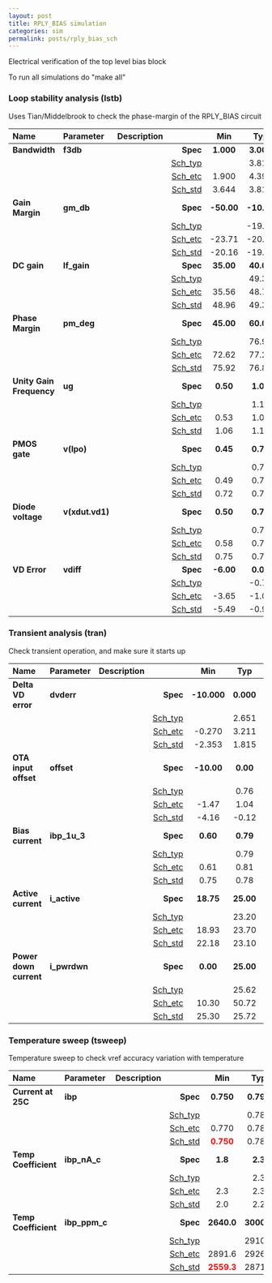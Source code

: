 ```yaml
---
layout: post
title: RPLY_BIAS simulation
categories: sim
permalink: posts/rply_bias_sch
---
```


Electrical verification of the top level bias block

To run all simulations do "make all"


### Loop stability analysis (lstb)


Uses Tian/Middelbrook to check the phase-margin of the RPLY_BIAS circuit



|**Name**|**Parameter**|**Description**| |**Min**|**Typ**|**Max**| Unit|
|:---|:---|:---|---:|:---:|:---:|:---:| ---:|
|**Bandwidth**|**f3db** | | **Spec**  | **1.000** | **3.000** | **15.000** | **kHz** |
| | | |<a href='results/lstb_Sch_typical.html'>Sch_typ</a>| | 3.816 |  | |
| | | |<a href='results/lstb_Sch_etc.html'>Sch_etc</a>|1.900 | 4.396 | 12.638 | |
| | | |<a href='results/lstb_Sch_mc.html'>Sch_std</a>|3.644 | 3.814 | 3.983 | |
|**Gain Margin**|**gm\_db** | | **Spec**  | **-50.00** | **-10.00** | **-10.00** | **dB** |
| | | |<a href='results/lstb_Sch_typical.html'>Sch_typ</a>| | -19.62 |  | |
| | | |<a href='results/lstb_Sch_etc.html'>Sch_etc</a>|-23.71 | -20.00 | -16.95 | |
| | | |<a href='results/lstb_Sch_mc.html'>Sch_std</a>|-20.16 | -19.62 | -19.08 | |
|**DC gain**|**lf\_gain** | | **Spec**  | **35.00** | **40.00** | **55.00** | **dB** |
| | | |<a href='results/lstb_Sch_typical.html'>Sch_typ</a>| | 49.33 |  | |
| | | |<a href='results/lstb_Sch_etc.html'>Sch_etc</a>|35.56 | 48.79 | 49.99 | |
| | | |<a href='results/lstb_Sch_mc.html'>Sch_std</a>|48.96 | 49.35 | 49.74 | |
|**Phase Margin**|**pm\_deg** | | **Spec**  | **45.00** | **60.00** | **90.00** |  |
| | | |<a href='results/lstb_Sch_typical.html'>Sch_typ</a>| | 76.95 |  | |
| | | |<a href='results/lstb_Sch_etc.html'>Sch_etc</a>|72.62 | 77.23 | 80.72 | |
| | | |<a href='results/lstb_Sch_mc.html'>Sch_std</a>|75.92 | 76.85 | 77.78 | |
|**Unity Gain Frequency**|**ug** | | **Spec**  | **0.50** | **1.00** | **10.00** | **MHz** |
| | | |<a href='results/lstb_Sch_typical.html'>Sch_typ</a>| | 1.15 |  | |
| | | |<a href='results/lstb_Sch_etc.html'>Sch_etc</a>|0.53 | 1.07 | 1.78 | |
| | | |<a href='results/lstb_Sch_mc.html'>Sch_std</a>|1.06 | 1.15 | 1.24 | |
|**PMOS gate**|**v(lpo)** | | **Spec**  | **0.45** | **0.70** | **1.10** | **V** |
| | | |<a href='results/lstb_Sch_typical.html'>Sch_typ</a>| | 0.72 |  | |
| | | |<a href='results/lstb_Sch_etc.html'>Sch_etc</a>|0.49 | 0.74 | 1.01 | |
| | | |<a href='results/lstb_Sch_mc.html'>Sch_std</a>|0.72 | 0.72 | 0.73 | |
|**Diode voltage**|**v(xdut.vd1)** | | **Spec**  | **0.50** | **0.70** | **1.00** | **V** |
| | | |<a href='results/lstb_Sch_typical.html'>Sch_typ</a>| | 0.75 |  | |
| | | |<a href='results/lstb_Sch_etc.html'>Sch_etc</a>|0.58 | 0.72 | 0.85 | |
| | | |<a href='results/lstb_Sch_mc.html'>Sch_std</a>|0.75 | 0.75 | 0.75 | |
|**VD Error**|**vdiff** | | **Spec**  | **-6.00** | **0.00** | **6.00** | **mV** |
| | | |<a href='results/lstb_Sch_typical.html'>Sch_typ</a>| | -0.75 |  | |
| | | |<a href='results/lstb_Sch_etc.html'>Sch_etc</a>|-3.65 | -1.04 | 0.88 | |
| | | |<a href='results/lstb_Sch_mc.html'>Sch_std</a>|-5.49 | -0.90 | 3.68 | |

### Transient analysis (tran)


Check transient operation, and make sure it starts up



|**Name**|**Parameter**|**Description**| |**Min**|**Typ**|**Max**| Unit|
|:---|:---|:---|---:|:---:|:---:|:---:| ---:|
|**Delta VD error**|**dvderr** | | **Spec**  | **-10.000** | **0.000** | **10.000** | **mV** |
| | | |<a href='results/tran_Sch_typical.html'>Sch_typ</a>| | 2.651 |  | |
| | | |<a href='results/tran_Sch_etc.html'>Sch_etc</a>|-0.270 | 3.211 | 6.951 | |
| | | |<a href='results/tran_Sch_mc.html'>Sch_std</a>|-2.353 | 1.815 | 5.983 | |
|**OTA input offset**|**offset** | | **Spec**  | **-10.00** | **0.00** | **10.00** | **mV** |
| | | |<a href='results/tran_Sch_typical.html'>Sch_typ</a>| | 0.76 |  | |
| | | |<a href='results/tran_Sch_etc.html'>Sch_etc</a>|-1.47 | 1.04 | 3.61 | |
| | | |<a href='results/tran_Sch_mc.html'>Sch_std</a>|-4.16 | -0.12 | 3.93 | |
|**Bias current**|**ibp\_1u\_3** | | **Spec**  | **0.60** | **0.79** | **1.20** | **uA** |
| | | |<a href='results/tran_Sch_typical.html'>Sch_typ</a>| | 0.79 |  | |
| | | |<a href='results/tran_Sch_etc.html'>Sch_etc</a>|0.61 | 0.81 | 1.01 | |
| | | |<a href='results/tran_Sch_mc.html'>Sch_std</a>|0.75 | 0.78 | 0.82 | |
|**Active current**|**i\_active** | | **Spec**  | **18.75** | **25.00** | **31.25** | **uA** |
| | | |<a href='results/tran_Sch_typical.html'>Sch_typ</a>| | 23.20 |  | |
| | | |<a href='results/tran_Sch_etc.html'>Sch_etc</a>|18.93 | 23.70 | 29.63 | |
| | | |<a href='results/tran_Sch_mc.html'>Sch_std</a>|22.18 | 23.10 | 24.02 | |
|**Power down current**|**i\_pwrdwn** | | **Spec**  | **0.00** | **25.00** | **200.00** | **nA** |
| | | |<a href='results/tran_Sch_typical.html'>Sch_typ</a>| | 25.62 |  | |
| | | |<a href='results/tran_Sch_etc.html'>Sch_etc</a>|10.30 | 50.72 | 139.89 | |
| | | |<a href='results/tran_Sch_mc.html'>Sch_std</a>|25.30 | 25.72 | 26.14 | |

### Temperature sweep (tsweep)


Temperature sweep to check vref accuracy variation with temperature



|**Name**|**Parameter**|**Description**| |**Min**|**Typ**|**Max**| Unit|
|:---|:---|:---|---:|:---:|:---:|:---:| ---:|
|**Current at 25C**|**ibp** | | **Spec**  | **0.750** | **0.790** | **0.830** | **uA** |
| | | |<a href='results/tsweep_Sch_typical.html'>Sch_typ</a>| | 0.782 |  | |
| | | |<a href='results/tsweep_Sch_etcnotemp.html'>Sch_etc</a>|0.770 | 0.780 | 0.785 | |
| | | |<a href='results/tsweep_Sch_mc.html'>Sch_std</a>|<span style='color:red'>**0.750**</span> | 0.781 | 0.813 | |
|**Temp Coefficient**|**ibp\_nA\_c** | | **Spec**  | **1.8** | **2.3** | **2.8** | **nA/C** |
| | | |<a href='results/tsweep_Sch_typical.html'>Sch_typ</a>| | 2.3 |  | |
| | | |<a href='results/tsweep_Sch_etcnotemp.html'>Sch_etc</a>|2.3 | 2.3 | <span style='color:red'>**3.7**</span> | |
| | | |<a href='results/tsweep_Sch_mc.html'>Sch_std</a>|2.0 | 2.2 | 2.5 | |
|**Temp Coefficient**|**ibp\_ppm\_c** | | **Spec**  | **2640.0** | **3000.0** | **3360.0** | **ppm/C** |
| | | |<a href='results/tsweep_Sch_typical.html'>Sch_typ</a>| | 2910.3 |  | |
| | | |<a href='results/tsweep_Sch_etcnotemp.html'>Sch_etc</a>|2891.6 | 2926.3 | <span style='color:red'>**4752.4**</span> | |
| | | |<a href='results/tsweep_Sch_mc.html'>Sch_std</a>|<span style='color:red'>**2559.3**</span> | 2871.3 | 3183.3 | |

